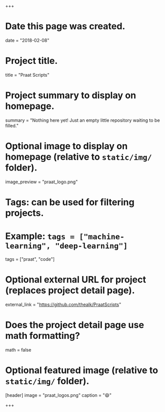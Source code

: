 +++
# Date this page was created.
date = "2018-02-08"

# Project title.
title = "Praat Scripts"

# Project summary to display on homepage.
summary = "Nothing here yet! Just an empty little repository waiting to be filled."

# Optional image to display on homepage (relative to `static/img/` folder).
image_preview = "praat_logo.png"

# Tags: can be used for filtering projects.
# Example: `tags = ["machine-learning", "deep-learning"]`
tags = ["praat", "code"]

# Optional external URL for project (replaces project detail page).
external_link = "https://github.com/thealk/PraatScripts"

# Does the project detail page use math formatting?
math = false

# Optional featured image (relative to `static/img/` folder).
[header]
image = "praat_logos.png"
caption = ":smile:"

+++

